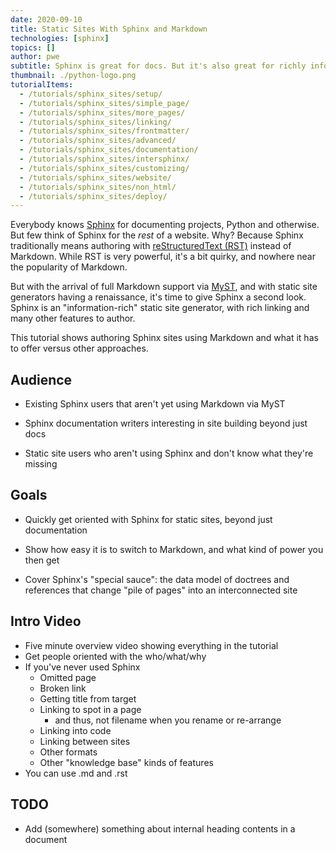 ```yaml
---
date: 2020-09-10
title: Static Sites With Sphinx and Markdown
technologies: [sphinx]
topics: []
author: pwe
subtitle: Sphinx is great for docs. But it's also great for richly information-rich websites. With MyST, you can use Markdown with Sphinx.
thumbnail: ./python-logo.png
tutorialItems:
  - /tutorials/sphinx_sites/setup/
  - /tutorials/sphinx_sites/simple_page/
  - /tutorials/sphinx_sites/more_pages/
  - /tutorials/sphinx_sites/linking/
  - /tutorials/sphinx_sites/frontmatter/
  - /tutorials/sphinx_sites/advanced/
  - /tutorials/sphinx_sites/documentation/
  - /tutorials/sphinx_sites/intersphinx/
  - /tutorials/sphinx_sites/customizing/
  - /tutorials/sphinx_sites/website/
  - /tutorials/sphinx_sites/non_html/
  - /tutorials/sphinx_sites/deploy/
---
```


Everybody knows [Sphinx](https://www.sphinx-doc.org/en/master/) for documenting projects, Python and otherwise.
But few think of Sphinx for the *rest* of a website.
Why?
Because Sphinx traditionally means authoring with [reStructuredText (RST)](https://docutils.sourceforge.io/rst.html) instead of Markdown.
While RST is very powerful, it's a bit quirky, and nowhere near the popularity of Markdown.

But with the arrival of full Markdown support via [MyST](https://myst-parser.readthedocs.io/en/latest/), and with static site generators having a renaissance, it's time to give Sphinx a second look.
Sphinx is an "information-rich" static site generator, with rich linking and many other features to author.

This tutorial shows authoring Sphinx sites using Markdown and what it has to offer versus other approaches.

## Audience

- Existing Sphinx users that aren't yet using Markdown via MyST

- Sphinx documentation writers interesting in site building beyond just docs

- Static site users who aren't using Sphinx and don't know what they're missing

## Goals

- Quickly get oriented with Sphinx for static sites, beyond just documentation

- Show how easy it is to switch to Markdown, and what kind of power you then get

- Cover Sphinx's "special sauce": the data model of doctrees and references that change "pile of pages" into an interconnected site


## Intro Video

- Five minute overview video showing everything in the tutorial
- Get people oriented with the who/what/why
- If you've never used Sphinx
    - Omitted page
    - Broken link
    - Getting title from target
    - Linking to spot in a page
        - and thus, not filename when you rename or re-arrange
    - Linking into code
    - Linking between sites
    - Other formats
    - Other "knowledge base" kinds of features
- You can use .md and .rst

## TODO

- Add (somewhere) something about internal heading contents in a document
